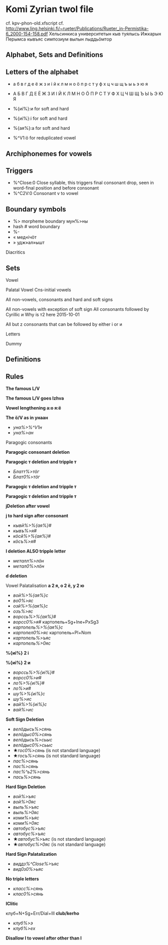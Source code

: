 # Komi Zyrian twol file
cf. kpv-phon-old.xfscript
cf. http://www.ling.helsinki.fi/~rueter/Publications/Rueter_in-Permistika-6_2000-154-158.pdf
Хельсинкиса университетын кыв туялысь Ижкарын Перымса кывъяс симпозиум вылын лыддьӧмтор
## Alphabet, Sets and Definitions


## Letters of the alphabet

 * а б в г д е ё ж з и і й к л м н о ӧ п р с т у ф х ц ч ш щ ъ ы ь э ю я 
 * А Б В Г Д Е Ё Ж З И І Й К Л М Н О Ӧ П Р С Т У Ф Х Ц Ч Ш Щ Ъ Ы Ь Э Ю Я 
 * %{иі%}:и	 for soft and hard
 * %{иі%}:і	 for soft and hard

 * %{ая%}:а	 for soft and hard

 * %^V1:ӧ        for reduplicated vowel
## Archiphonemes for vowels
## Triggers
 * %^Close:0	 Close syllable, this triggers final consonant drop, seen in word-final position and before consonant
 * %^C2V:0        Consonant v to vowel

## Boundary symbols

 *  %>  morpheme boundary мун%>ны
 * hash # word boundary
 *  %- 
 *  «   мед«ічӧт
 *  »    удж»ал»ышт


Diacritics




## Sets

Vowel

Palatal Vowel
Cns-initial vowels

All non-vowels, consonants and hard and soft signs

All non-vowels with exception of soft sign
All consonants followed by Cyrillic и
Why is т2 here 2015-10-01

All but z consonants that can be followed by either і or и

Letters

Dummy


## Definitions



## Rules


**The famous L/V**


**The famous L/V goes Izhva**

**Vowel lengthening а:о я:ё**


**The ӧ/V as in унаан**
* *уна%>%^V1н*
* *уна%>ан*

Paragogic consonants

**Paragogic consonant deletion**

**Paragogic т deletion and tripple т**
* *Блатт%>тӧг*
* *Блат0%>тӧг*

**Paragogic т deletion and tripple т**


**Paragogic т deletion and tripple т**

**jDeletion after vowel**

**j to hard sign after consonant**
* *кывй%>%{ая%}#*
* *кывъ%>я#*
* *кӧсй%>%{ая%}#*
* *кӧсъ%>я#*

**l deletion ALSO tripple letter**
* *металл%>лӧн*
* *метал0%>лӧн*


**d deletion**

Vowel Palatalisation
**а 2 я, о 2 ё, у 2 ю**
* *вой%>%{ая%}с*
* *во0%>яс*
* *озй%>%{ая%}с*
* *озъ%>яс*
* *ворссь%>%{ая%}#*
* *ворсс0%>я#*
картопель+Sg+Ine+PxSg3
* *картопель%>%{ая%}с*
* *картопел0%>яс*
картопель+Pl+Nom
* *картопель%>ъяс*
* *картопель%>0яс*

**%{иі%} 2 і**

**%{иі%} 2 и**
* *ворссь%>%{иі%}#*
* *ворсс0%>и#*
* *ло%>%{иі%}#*
* *ло%>и#*
* *шу%>%{иі%}с*
* *шу%>ис*
* *вай%>%{иі%}с*
* *вай%>ис*

**Soft Sign Deletion**

* *велӧдысь%>сянь*
* *велӧдыс0%>сянь*
* *велӧдысь%>сьыс*
* *велӧдыс0%>сьыс*
* ★*гос0%>сянь* (is not standard language)
* ★*госъ%>сянь* (is not standard language)
* *пас%>сянь*
* *пас%>сянь*
* *пас%^ь2%>сянь*
* *пась%>сянь*

**Hard Sign Deletion**
* *вой%>ъяс*
* *вой%>0яс*
* *выль%>ъяс*
* *выль%>0яс*
* *коми%>ъяс*
* *коми%>0яс*
* *автобус%>ъяс*
* *автобус%>ъяс*
* ★*автобус%>ъяс* (is not standard language)
* ★*автобус%>0яс* (is not standard language)

**Hard Sign Palatalization**
* *виддз%^Close%>ъяс*
* *вид0з0%>ьяс*

**No triple letters**
* *класс%>сянь*
* *клас0%>сянь*

**IClitic**

клуб+N+Sg+Err/Dial+Ill **club/kerho**
* *клуб%>э*
* *клуб%>еx*

**Disallow l to vowel after other than l**
